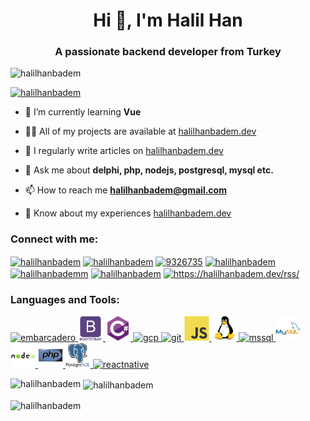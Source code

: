 <h1 align="center">Hi 👋, I'm Halil Han</h1>
<h3 align="center">A passionate backend developer from Turkey</h3>

<p align="left"> <img src="https://komarev.com/ghpvc/?username=halilhanbadem&label=Profile%20views&color=0e75b6&style=flat" alt="halilhanbadem" /> </p>

<p align="left"> <a href="https://github.com/ryo-ma/github-profile-trophy"><img src="https://github-profile-trophy.vercel.app/?username=halilhanbadem" alt="halilhanbadem" /></a> </p>

- 🌱 I’m currently learning **Vue**

- 👨‍💻 All of my projects are available at [halilhanbadem.dev](halilhanbadem.dev)

- 📝 I regularly write articles on [halilhanbadem.dev](halilhanbadem.dev)

- 💬 Ask me about **delphi, php, nodejs, postgresql, mysql etc.**

- 📫 How to reach me **halilhanbadem@gmail.com**

- 📄 Know about my experiences [halilhanbadem.dev](halilhanbadem.dev)

<h3 align="left">Connect with me:</h3>
<p align="left">
<a href="https://twitter.com/halilhanbadem" target="blank"><img align="center" src="https://raw.githubusercontent.com/rahuldkjain/github-profile-readme-generator/master/src/images/icons/Social/twitter.svg" alt="halilhanbadem" height="30" width="40" /></a>
<a href="https://linkedin.com/in/halilhanbadem" target="blank"><img align="center" src="https://raw.githubusercontent.com/rahuldkjain/github-profile-readme-generator/master/src/images/icons/Social/linked-in-alt.svg" alt="halilhanbadem" height="30" width="40" /></a>
<a href="https://stackoverflow.com/users/9326735" target="blank"><img align="center" src="https://raw.githubusercontent.com/rahuldkjain/github-profile-readme-generator/master/src/images/icons/Social/stack-overflow.svg" alt="9326735" height="30" width="40" /></a>
<a href="https://fb.com/halilhanbadem" target="blank"><img align="center" src="https://raw.githubusercontent.com/rahuldkjain/github-profile-readme-generator/master/src/images/icons/Social/facebook.svg" alt="halilhanbadem" height="30" width="40" /></a>
<a href="https://instagram.com/halilhanbademm" target="blank"><img align="center" src="https://raw.githubusercontent.com/rahuldkjain/github-profile-readme-generator/master/src/images/icons/Social/instagram.svg" alt="halilhanbademm" height="30" width="40" /></a>
<a href="https://www.youtube.com/c/halilhanbadem" target="blank"><img align="center" src="https://raw.githubusercontent.com/rahuldkjain/github-profile-readme-generator/master/src/images/icons/Social/youtube.svg" alt="halilhanbadem" height="30" width="40" /></a>
<a href="/https://halilhanbadem.dev/rss/" target="blank"><img align="center" src="https://raw.githubusercontent.com/rahuldkjain/github-profile-readme-generator/master/src/images/icons/Social/rss.svg" alt="https://halilhanbadem.dev/rss/" height="30" width="40" /></a>
</p>

<h3 align="left">Languages and Tools:</h3>
<p align="left"> 
<a href="https://embarcadero.com" target="_blank"> <img src="https://user-images.githubusercontent.com/17130294/125852391-007cff2f-adc4-4526-bc02-5d3b549ad50a.png" alt="embarcadero" width="40" height="40"/> </a> <a href="https://getbootstrap.com" target="_blank"> <img src="https://raw.githubusercontent.com/devicons/devicon/master/icons/bootstrap/bootstrap-plain-wordmark.svg" alt="bootstrap" width="40" height="40"/> </a> <a href="https://www.w3schools.com/cs/" target="_blank"> <img src="https://raw.githubusercontent.com/devicons/devicon/master/icons/csharp/csharp-original.svg" alt="csharp" width="40" height="40"/> </a> <a href="https://cloud.google.com" target="_blank"> <img src="https://www.vectorlogo.zone/logos/google_cloud/google_cloud-icon.svg" alt="gcp" width="40" height="40"/> </a> <a href="https://git-scm.com/" target="_blank"> <img src="https://www.vectorlogo.zone/logos/git-scm/git-scm-icon.svg" alt="git" width="40" height="40"/> </a> <a href="https://developer.mozilla.org/en-US/docs/Web/JavaScript" target="_blank"> <img src="https://raw.githubusercontent.com/devicons/devicon/master/icons/javascript/javascript-original.svg" alt="javascript" width="40" height="40"/> </a> <a href="https://www.linux.org/" target="_blank"> <img src="https://raw.githubusercontent.com/devicons/devicon/master/icons/linux/linux-original.svg" alt="linux" width="40" height="40"/> </a> <a href="https://www.microsoft.com/en-us/sql-server" target="_blank"> <img src="https://www.svgrepo.com/show/303229/microsoft-sql-server-logo.svg" alt="mssql" width="40" height="40"/> </a> <a href="https://www.mysql.com/" target="_blank"> <img src="https://raw.githubusercontent.com/devicons/devicon/master/icons/mysql/mysql-original-wordmark.svg" alt="mysql" width="40" height="40"/> </a> <a href="https://nodejs.org" target="_blank"> <img src="https://raw.githubusercontent.com/devicons/devicon/master/icons/nodejs/nodejs-original-wordmark.svg" alt="nodejs" width="40" height="40"/> </a> <a href="https://www.php.net" target="_blank"> <img src="https://raw.githubusercontent.com/devicons/devicon/master/icons/php/php-original.svg" alt="php" width="40" height="40"/> </a> <a href="https://www.postgresql.org" target="_blank"> <img src="https://raw.githubusercontent.com/devicons/devicon/master/icons/postgresql/postgresql-original-wordmark.svg" alt="postgresql" width="40" height="40"/> </a> <a href="https://reactnative.dev/" target="_blank"> <img src="https://reactnative.dev/img/header_logo.svg" alt="reactnative" width="40" height="40"/> </a> </p>

<p><img align="left" src="https://github-readme-stats.vercel.app/api/top-langs?username=halilhanbadem&show_icons=true&locale=en&layout=compact" alt="halilhanbadem" /></p>

<p>&nbsp;<img align="center" src="https://github-readme-stats.vercel.app/api?username=halilhanbadem&show_icons=true&locale=en" alt="halilhanbadem" /></p>

<p><img align="center" src="https://github-readme-streak-stats.herokuapp.com/?user=halilhanbadem&" alt="halilhanbadem" /></p>
